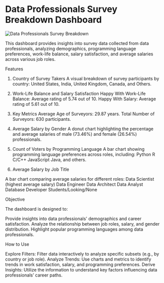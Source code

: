 # Data Professionals Survey Breakdown Dashboard

![Data Professionals Survey Breakdown](https://github.com/user-attachments/assets/ab3515fa-0656-4df8-80a8-81b9616ae2d2)

This dashboard provides insights into survey data collected from data professionals, analyzing demographics, programming language preferences, work-life balance, salary satisfaction, and average salaries across various job roles.

Features

1. Country of Survey Takers
A visual breakdown of survey participants by country:
United States, India, United Kingdom, Canada, and Others.

2. Work-Life Balance and Salary Satisfaction
Happy With Work-Life Balance: Average rating of 5.74 out of 10.
Happy With Salary: Average rating of 5.61 out of 10.

3. Key Metrics
Average Age of Surveyors: 29.87 years.
Total Number of Surveyors: 630 participants.

4. Average Salary by Gender
A donut chart highlighting the percentage and average salaries of male (73.46%) and female (26.54%) professionals.

5. Count of Voters by Programming Language
A bar chart showing programming language preferences across roles, including:
Python
R
C/C++
JavaScript
Java, and others.

6. Average Salary by Job Title
   
A bar chart comparing average salaries for different roles:
Data Scientist (highest average salary)
Data Engineer
Data Architect
Data Analyst
Database Developer
Students/Looking/None

Objective

The dashboard is designed to:

Provide insights into data professionals' demographics and career satisfaction.
Analyze the relationship between job roles, salary, and gender distribution.
Highlight popular programming languages among data professionals.

How to Use

Explore Filters: Filter data interactively to analyze specific subsets (e.g., by country or job role).
Analyze Trends: Use charts and metrics to identify trends in work satisfaction, salary, and programming preferences.
Derive Insights: Utilize the information to understand key factors influencing data professionals’ career paths.

